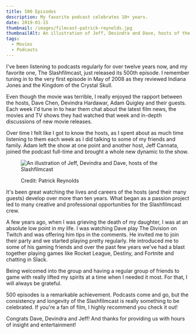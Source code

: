 ```yaml
---
title: 500 Episodes
description: My favorite podcast celebrates 10+ years.
date: 2019-01-15
thumbnail: /images/filmcast-patrick-reynolds.jpg
thumbnailAlt: An illustration of Jeff, Devindra and Dave, hosts of the Slashfilmcast.
tags:
  - Movies
  - Podcasts
---
```

I've been listening to podcasts regularly for over twelve years now, and my favorite one, The Slashfilmcast, just released its 500th episode. I remember tuning in to the very first episode in May of 2008 as they reviewed Indiana Jones and the Kingdom of the Crystal Skull.

Even though the movie was terrible, I really enjoyed the rapport between the hosts, Dave Chen, Devindra Hardawar, Adam Quigley and their guests. Each week I'd tune in to hear them chat about the latest film news, the movies and TV shows they had watched that week and in-depth discussions of new movie releases.

Over time I felt like I got to know the hosts, as I spent about as much time listening to them each week as I did talking to some of my friends and family. Adam left the show at one point and another host, Jeff Cannata, joined the podcast full-time and brought a whole new dynamic to the show.

<figure>

![An illustration of Jeff, Devindra and Dave, hosts of the Slashfilmcast](/images/filmcast-patrick-reynolds.jpg)

<figcaption>
Credit: Patrick Reynolds
</figcaption>
</figure>

It's been great watching the lives and careers of the hosts (and their many guests) develop over more than ten years. What began as a passion project led to many creative and professional opportunities for the Slashfilmcast crew.

A few years ago, when I was grieving the death of my daughter, I was at an absolute low point in my life. I was watching Dave play The Division on Twitch and was offering him tips in the comments. He invited me to join their party and we started playing pretty regularly. He introduced me to some of his gaming friends and over the past few years we've had a blast together playing games like Rocket League, Destiny, and Fortnite and chatting in Slack.

Being welcomed into the group and having a regular group of friends to game with really lifted my spirits at a time when I needed it most. For that, I will always be grateful.

500 episodes is a remarkable achievement. Podcasts come and go, but the consistency and longevity of the Slashfilmcast is really something to be celebrated. If you're a fan of film, I highly recommend you check it out!

Congrats Dave, Devindra and Jeff! And thanks for providing us with hours of insight and entertainment!